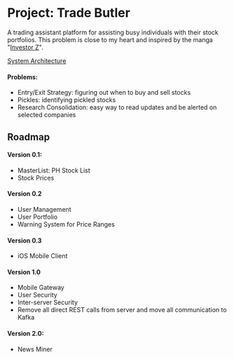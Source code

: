 # Project: Trade Butler
A trading assistant platform for assisting busy individuals with their stock portfolios. This problem is close to my heart and inspired by the manga "[Investor Z](http://animanga.wikia.com/wiki/Investor_Z)". 

[System Architecture](ARCHITECTURE.md)

#### Problems:
- Entry/Exit Strategy: figuring out when to buy and sell stocks
- Pickles: identifying pickled stocks
- Research Consolidation: easy way to read updates and be alerted on selected companies

## Roadmap
#### Version 0.1:
- MasterList: PH Stock List
- Stock Prices

#### Version 0.2
- User Management
- User Portfolio
- Warning System for Price Ranges

#### Version 0.3
- iOS Mobile Client

#### Version 1.0
- Mobile Gateway
- User Security
- Inter-server Security
- Remove all direct REST calls from server and move all communication to Kafka

#### Version 2.0:
- News Miner 




